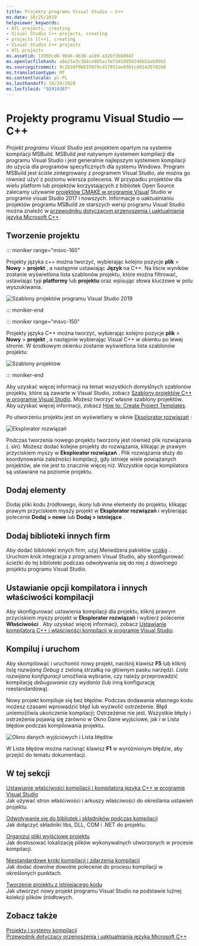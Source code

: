 ```yaml
---
title: Projekty programu Visual Studio — C++
ms.date: 10/25/2019
helpviewer_keywords:
- ATL projects, creating
- Visual Studio C++ projects, creating
- projects [C++], creating
- Visual Studio C++ projects
- ATL projects
ms.assetid: 11003cd8-9046-4630-a189-a32bf3b88047
ms.openlocfilehash: a8e23a3c384ce9b5ac7e73d18958246b52eb95b5
ms.sourcegitcommit: 9c2b3df9b837879cd17932ae9f61cdd142078260
ms.translationtype: MT
ms.contentlocale: pl-PL
ms.lasthandoff: 10/29/2020
ms.locfileid: "92919387"
---
```

# <a name="visual-studio-projects---c"></a>Projekty programu Visual Studio — C++

*Projekt programu Visual Studio* jest projektem opartym na systemie kompilacji MSBuild. MSBuild jest natywnym systemem kompilacji dla programu Visual Studio i jest generalnie najlepszym systemem kompilacji do użycia dla programów specyficznych dla systemu Windows. Program MSBuild jest ściśle zintegrowany z programem Visual Studio, ale można go również użyć z poziomu wiersza polecenia. W przypadku projektów dla wielu platform lub projektów korzystających z bibliotek Open Source zalecamy używanie [projektów CMAKE w programie Visual](cmake-projects-in-visual-studio.md) Studio w programie visual Studio 2017 i nowszych. Informacje o uaktualnianiu projektów programu MSBuild ze starszych wersji programu Visual Studio można znaleźć w [przewodniku dotyczącym przenoszenia i uaktualniania języka Microsoft C++](../porting/visual-cpp-porting-and-upgrading-guide.md).

## <a name="create-a-project"></a>Tworzenie projektu

::: moniker range="msvc-160"

Projekty języka c++ można tworzyć, wybierając kolejno pozycje **plik**  >  **Nowy**  >  **projekt** , a następnie ustawiając **Język** na C++. Na liście wyników zostanie wyświetlona lista szablonów projektu, które można filtrować, ustawiając typ **platformy** lub **projektu** oraz wpisując słowa kluczowe w polu wyszukiwania.

   ![Szablony projektów programu Visual Studio 2019](../build/media/vs2019-choose-console-app.png "Okno dialogowe nowego projektu programu Visual Studio 2019")

::: moniker-end

::: moniker range="msvc-150"

Projekty języka C++ można tworzyć, wybierając kolejno pozycje **plik**  >  **Nowy**  >  **projekt** , a następnie wybierając Visual C++ w okienku po lewej stronie. W środkowym okienku zostanie wyświetlona lista szablonów projektu:

   ![Szablony projektów](../overview/media/vs2017-new-project.png "Okno dialogowe nowego projektu programu Visual Studio 2017")

::: moniker-end

Aby uzyskać więcej informacji na temat wszystkich domyślnych szablonów projektu, które są zawarte w Visual Studio, zobacz [Szablony projektów C++ w programie Visual Studio](reference/visual-cpp-project-types.md). Możesz tworzyć własne szablony projektów. Aby uzyskać więcej informacji, zobacz [How to: Create Project Templates](/visualstudio/ide/how-to-create-project-templates).

Po utworzeniu projektu jest on wyświetlany w oknie [Eksplorator rozwiązań](/visualstudio/ide/solutions-and-projects-in-visual-studio) :

   ![Eksplorator rozwiązań](media/mathlibrary-solution-explorer-153.png)

Podczas tworzenia nowego projektu tworzony jest również plik rozwiązania (. sln). Możesz dodać kolejne projekty do rozwiązania, klikając je prawym przyciskiem myszy w **Eksplorator rozwiązań** . Plik rozwiązania służy do koordynowania zależności kompilacji, gdy istnieje wiele powiązanych projektów, ale nie jest to znacznie więcej niż. Wszystkie opcje kompilatora są ustawiane na poziomie projektu.

## <a name="add-items"></a>Dodaj elementy

Dodaj pliki kodu źródłowego, ikony lub inne elementy do projektu, klikając prawym przyciskiem myszy projekt w **Eksplorator rozwiązań** i wybierając polecenie **Dodaj > nowe** lub **Dodaj > istniejące** .

## <a name="add-third-party-libraries"></a>Dodaj biblioteki innych firm

Aby dodać biblioteki innych firm, użyj Menedżera pakietów [vcpkg](vcpkg.md) . Uruchom krok integracja z programem Visual Studio, aby skonfigurować ścieżki do tej biblioteki podczas odwoływania się do niej z dowolnego projektu programu Visual Studio.

## <a name="set-compiler-options-and-other-build-properties"></a>Ustawianie opcji kompilatora i innych właściwości kompilacji

Aby skonfigurować ustawienia kompilacji dla projektu, kliknij prawym przyciskiem myszy projekt w **Eksplorator rozwiązań** i wybierz polecenie **Właściwości** . Aby uzyskać więcej informacji, zobacz [Ustawianie kompilatora C++ i właściwości kompilacji w programie Visual Studio](working-with-project-properties.md).

## <a name="compile-and-run"></a>Kompiluj i uruchom

Aby skompilować i uruchomić nowy projekt, naciśnij klawisz **F5** lub kliknij *listę rozwijaną Debug* z zieloną strzałką na głównym pasku narzędzi. *Lista rozwijana konfiguracji* umożliwia wybranie, czy należy przeprowadzić kompilację *debugowania* czy *wydania* (lub inną konfigurację niestandardową).

Nowy projekt kompiluje się bez błędów. Podczas dodawania własnego kodu możesz czasami wprowadzić błąd lub wyzwolić ostrzeżenie. Błąd uniemożliwia ukończenie kompilacji; Ostrzeżenie nie jest. Wszystkie błędy i ostrzeżenia pojawią się zarówno w Okno Dane wyjściowe, jak i w Lista błędów podczas kompilowania projektu.

   ![Okno danych wyjściowych i Lista błędów](../overview/media/vs2017-output-error-list.png)

W Lista błędów można nacisnąć klawisz **F1** w wyróżnionym błędzie, aby przejść do tematu dokumentacji.

## <a name="in-this-section"></a>W tej sekcji

[Ustawianie właściwości kompilacji i kompilatora języka C++ w programie Visual Studio](working-with-project-properties.md)<br/>
Jak używać stron właściwości i arkuszy właściwości do określania ustawień projektu.

[Odwoływanie się do bibliotek i składników podczas kompilacji](adding-references-in-visual-cpp-projects.md)<br/>
Jak dołączyć składniki libs, DLL, COM i .NET do projektu.

[Organizuj pliki wyjściowe projektu](how-to-organize-project-output-files-for-builds.md)<br/>
Jak dostosować lokalizację plików wykonywalnych utworzonych w procesie kompilacji.

[Niestandardowe kroki kompilacji i zdarzenia kompilacji](understanding-custom-build-steps-and-build-events.md)<br/>
Jak dodać dowolne dowolne polecenie do procesu kompilacji w określonych punktach.

[Tworzenie projektu z istniejącego kodu](how-to-create-a-cpp-project-from-existing-code.md)<br/>
Jak utworzyć nowy projekt programu Visual Studio na podstawie luźnej kolekcji plików źródłowych.

## <a name="see-also"></a>Zobacz także

[Projekty i systemy kompilacji](projects-and-build-systems-cpp.md)<br>
[Przewodnik dotyczący przenoszenia i uaktualniania języka Microsoft C++](../porting/visual-cpp-porting-and-upgrading-guide.md)
